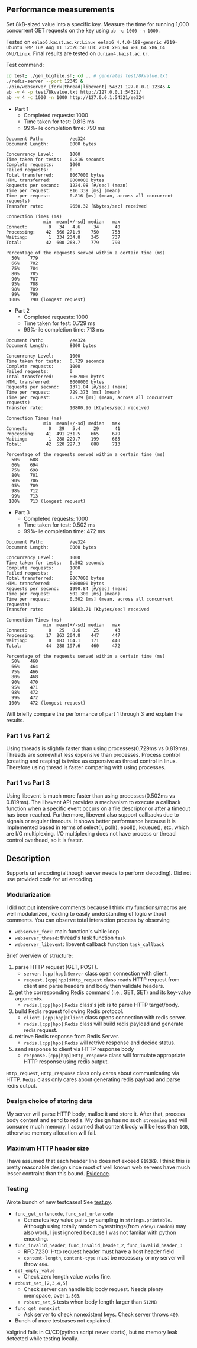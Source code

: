 ## Performance measurements
Set 8kB-sized value into a specific key. Measure the time for running 1,000 concurrent GET requests on the key using `ab -c 1000 -n 1000`.

Tested on `eelab6.kaist.ac.kr:Linux eelab6 4.4.0-189-generic #219-Ubuntu SMP Tue Aug 11 12:26:50 UTC 2020 x86_64 x86_64 x86_64 GNU/Linux`. Final results are tested on `durian4.kaist.ac.kr`.

Test command:
```bash
cd test; ./gen_bigfile.sh; cd .. # generates test/8kvalue.txt 
./redis-server --port 12345 &
./bin/webserver_[fork|thread|libevent] 54321 127.0.0.1 12345 &
ab -v 4 -p test/8kvalue.txt http://127.0.0.1:54321/
ab -v 4 -c 1000 -n 1000 http://127.0.0.1:54321/ee324
```

- Part 1
  - Completed requests: 1000
  - Time taken for test: 0.816 ms
  - 99%-ile completion time: 790 ms
```
Document Path:          /ee324
Document Length:        8000 bytes

Concurrency Level:      1000
Time taken for tests:   0.816 seconds
Complete requests:      1000
Failed requests:        0
Total transferred:      8067000 bytes
HTML transferred:       8000000 bytes
Requests per second:    1224.98 [#/sec] (mean)
Time per request:       816.339 [ms] (mean)
Time per request:       0.816 [ms] (mean, across all concurrent requests)
Transfer rate:          9650.32 [Kbytes/sec] received

Connection Times (ms)
              min  mean[+/-sd] median   max
Connect:        0   34   4.6     34      40
Processing:    42  566 271.9    750     753
Waiting:        1  334 234.8    345     737
Total:         42  600 268.7    779     790

Percentage of the requests served within a certain time (ms)
  50%    779
  66%    782
  75%    784
  80%    785
  90%    787
  95%    788
  98%    789
  99%    790
 100%    790 (longest request)
```
- Part 2
  - Completed requests: 1000
  - Time taken for test: 0.729 ms
  - 99%-ile completion time: 713 ms

```
Document Path:          /ee324
Document Length:        8000 bytes

Concurrency Level:      1000
Time taken for tests:   0.729 seconds
Complete requests:      1000
Failed requests:        0
Total transferred:      8067000 bytes
HTML transferred:       8000000 bytes
Requests per second:    1371.04 [#/sec] (mean)
Time per request:       729.373 [ms] (mean)
Time per request:       0.729 [ms] (mean, across all concurrent requests)
Transfer rate:          10800.96 [Kbytes/sec] received

Connection Times (ms)
              min  mean[+/-sd] median   max
Connect:        0   29   5.4     29      41
Processing:    41  491 231.5    665     679
Waiting:        1  288 229.7    199     665
Total:         42  520 227.3    688     713

Percentage of the requests served within a certain time (ms)
  50%    688
  66%    694
  75%    698
  80%    701
  90%    706
  95%    709
  98%    712
  99%    713
 100%    713 (longest request)
```
- Part 3
  - Completed requests: 1000
  - Time taken for test: 0.502 ms
  - 99%-ile completion time: 472 ms
```
Document Path:          /ee324
Document Length:        8000 bytes

Concurrency Level:      1000
Time taken for tests:   0.502 seconds
Complete requests:      1000
Failed requests:        0
Total transferred:      8067000 bytes
HTML transferred:       8000000 bytes
Requests per second:    1990.84 [#/sec] (mean)
Time per request:       502.300 [ms] (mean)
Time per request:       0.502 [ms] (mean, across all concurrent requests)
Transfer rate:          15683.71 [Kbytes/sec] received

Connection Times (ms)
              min  mean[+/-sd] median   max
Connect:        0   25   8.6     25      43
Processing:    17  263 204.8    447     447
Waiting:        0  183 164.1    171     440
Total:         44  288 197.6    460     472

Percentage of the requests served within a certain time (ms)
  50%    460
  66%    464
  75%    466
  80%    468
  90%    470
  95%    471
  98%    472
  99%    472
 100%    472 (longest request)
```

Will briefly compare the performance of part 1 through 3 and explain the results.
   
### Part 1 vs Part 2

Using threads is slightly faster than using processes(0.729ms vs 0.819ms). Threads are somewhat less expensive than processes. Process control (creating and reaping) is twice as expensive as thread control in linux. Therefore using thread is faster comparing with using processes.

### Part 1 vs Part 3

Using libevent is much more faster than using processes(0.502ms vs 0.819ms). The libevent API provides a mechanism to execute a callback function when a specific event occurs on a file descriptor or after a timeout has been reached. Furthermore, libevent also support callbacks due to signals or regular timeouts. It shows better performance because it is implemented based in terms of select(), poll(), epoll(), kqueue(), etc, which are I/O multiplexing. I/O multiplexing does not have process or thread control overhead, so it is faster.



## Description

Supports url encoding(although server needs to perform decoding). Did not use provided code for url encoding.

### Modularization

I did not put intensive comments because I think my functions/macros are well modularized, leading to easily understanding of logic without comments. You can observe total interaction process by observing
  - `webserver_fork`: main function's while loop
  - `webserver_thread`: thread's task function `task`
  - `webserver_libevent`: libevent callback function `task_callback`

Brief overview of structure:

1. parse HTTP request (GET, POST).
    - `server.[cpp|hpp]`:`Server` class open connection with client.
    - `request.[cpp|hpp]`:`Http_request` class reads HTTP request from client and parse headers and body then validate headers.
2. get the corresponding Redis command (i.e., GET, SET) and its key-value arguments.
    - `redis.[cpp|hpp]`:`Redis` class's job is to parse HTTP target/body.   
3. build Redis request following Redis protocol.
    - `client.[cpp|hpp]`:`Client` class opens connection with redis server.
    - `redis.[cpp|hpp]`:`Redis` class will build redis payload and generate redis request.
4. retrieve Redis response from Redis Server.
    - `redis.[cpp|hpp]`:`Redis` will retrive response and decide status.
5. send response to client via HTTP response body
    - `response.[cpp|hpp]`:`Http_response` class will formulate appropriate HTTP response using redis output.

`Http_request`, `Http_response` class only cares about communicating via HTTP. `Redis` class only cares about generating redis payload and parse redis output.

### Design choice of storing data

My server will parse HTTP body, malloc it and store it. After that, process body content and send to redis. My design has no such `streaming` and will consume much memory. I assumed that content body will be less than `1GB`, otherwise memory allocation will fail.

### Maximum HTTP header size

I have assumed that each header line does not exceed `8192KB`. I think this is pretty reasonable design since most of well known web servers have much lesser contraint than this bound. [Evidence](https://www.tutorialspoint.com/What-is-the-maximum-size-of-HTTP-header-values).

### Testing

Wrote bunch of new testcases! See [test.py](test/test.py).

- `func_get_urlencode`, `func_set_urlencode`
  - Generates key value pairs by sampling in `strings.printable`. Although using totally random bytestrings(from `/dev/urandom`) may also work, I just ignored because I was not familar with python encoding.
- `func_invalid_header`, `func_invalid_header_2`, `func_invalid_header_3`
  - RFC 7230: Http request header must have a host header field
  - `content-length`, `content-type` must be necessary or my server will throw `404`.
- `set_empty_value`
  - Check zero length value works fine.
- `robust_set_[2,3,4,5]`
  - Check server can handle big body request. Needs plenty memspace, over `1.5GB`.
  - `robust_set_5` tests when body length larger than `512MB`
- `func_get_nonexist`
  - Ask server to check nonexistent keys. Check server throws `400`.
- Bunch of more testcases not explained.

Valgrind fails in CI/CD(python script never starts), but no memory leak detected while testing locally.